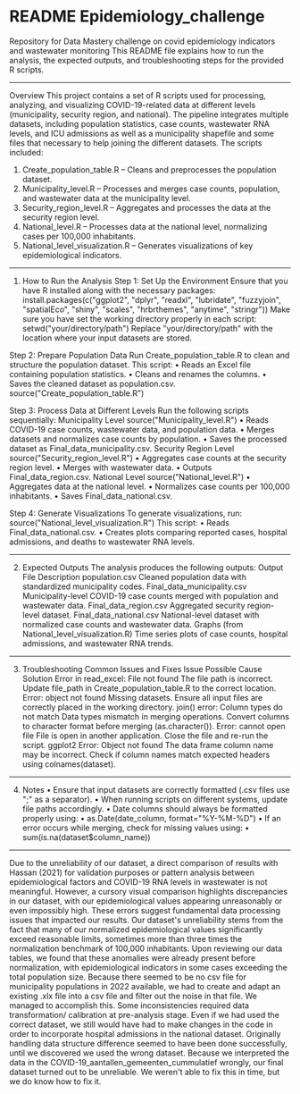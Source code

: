 # README Epidemiology_challenge
Repository for Data Mastery challenge on covid epidemiology indicators and wastewater monitoring
This README file explains how to run the analysis, the expected outputs, and troubleshooting steps for the provided R scripts. 
________________________________________
Overview
This project contains a set of R scripts used for processing, analyzing, and visualizing COVID-19-related data at different levels (municipality, security region, and national). The pipeline integrates multiple datasets, including population statistics, case counts, wastewater RNA levels, and ICU admissions as well as a municipality shapefile and some files that necessary to help joining the different datasets.
The scripts included:
1.	Create_population_table.R – Cleans and preprocesses the population dataset.
2.	Municipality_level.R – Processes and merges case counts, population, and wastewater data at the municipality level.
3.	Security_region_level.R – Aggregates and processes the data at the security region level.
4.	National_level.R – Processes data at the national level, normalizing cases per 100,000 inhabitants.
5.	National_level_visualization.R – Generates visualizations of key epidemiological indicators.
________________________________________
1. How to Run the Analysis
Step 1: Set Up the Environment
Ensure that you have R installed along with the necessary packages:
install.packages(c("ggplot2", "dplyr", "readxl", "lubridate", "fuzzyjoin", "spatialEco", "shiny", "scales", "hrbrthemes", "anytime", "stringr"))
Make sure you have set the working directory properly in each script:
setwd("your/directory/path")
Replace "your/directory/path" with the location where your input datasets are stored.

Step 2: Prepare Population Data
Run Create_population_table.R to clean and structure the population dataset. This script:
•	Reads an Excel file containing population statistics.
•	Cleans and renames the columns.
•	Saves the cleaned dataset as population.csv.
source("Create_population_table.R")

Step 3: Process Data at Different Levels
Run the following scripts sequentially:
Municipality Level
source("Municipality_level.R")
•	Reads COVID-19 case counts, wastewater data, and population data.
•	Merges datasets and normalizes case counts by population.
•	Saves the processed dataset as Final_data_municipality.csv.
Security Region Level
source("Security_region_level.R")
•	Aggregates case counts at the security region level.
•	Merges with wastewater data.
•	Outputs Final_data_region.csv.
National Level
source("National_level.R")
•	Aggregates data at the national level.
•	Normalizes case counts per 100,000 inhabitants.
•	Saves Final_data_national.csv.

Step 4: Generate Visualizations
To generate visualizations, run:
source("National_level_visualization.R")
This script:
•	Reads Final_data_national.csv.
•	Creates plots comparing reported cases, hospital admissions, and deaths to wastewater RNA levels.
________________________________________
2. Expected Outputs
The analysis produces the following outputs:
Output File	Description
population.csv	Cleaned population data with standardized municipality codes.
Final_data_municipality.csv	Municipality-level COVID-19 case counts merged with population and wastewater data.
Final_data_region.csv	Aggregated security region-level dataset.
Final_data_national.csv	National-level dataset with normalized case counts and wastewater data.
Graphs (from National_level_visualization.R)	Time series plots of case counts, hospital admissions, and wastewater RNA trends.
________________________________________

3. Troubleshooting
Common Issues and Fixes
Issue	Possible Cause	Solution
Error in read_excel: File not found	The file path is incorrect.	Update file_path in Create_population_table.R to the correct location.
Error: object not found	Missing datasets.	Ensure all input files are correctly placed in the working directory.
join() error: Column types do not match	Data types mismatch in merging operations.	Convert columns to character format before merging (as.character()).
Error: cannot open file	File is open in another application.	Close the file and re-run the script.
ggplot2 Error: Object not found	The data frame column name may be incorrect.	Check if column names match expected headers using colnames(dataset).
________________________________________

4. Notes
•	Ensure that input datasets are correctly formatted (.csv files use ";" as a separator).
•	When running scripts on different systems, update file paths accordingly.
•	Date columns should always be formatted properly using: 
•	as.Date(date_column, format="%Y-%M-%D")
•	If an error occurs while merging, check for missing values using: 
•	sum(is.na(dataset$column_name))
________________________________________
Due to the unreliability of our dataset, a direct comparison of results with Hassan (2021) for validation purposes or pattern analysis between epidemiological factors and COVID-19 RNA levels in wastewater is not meaningful. However, a cursory visual comparison highlights discrepancies in our dataset, with our epidemiological values appearing unreasonably or even impossibly high. These errors suggest fundamental data processing issues that impacted our results.
Our dataset's unreliability stems from the fact that many of our normalized epidemiological values significantly exceed reasonable limits, sometimes more than three times the normalization benchmark of 100,000 inhabitants. Upon reviewing our data tables, we found that these anomalies were already present before normalization, with epidemiological indicators in some cases exceeding the total population size.
Because there seemed to be no csv file for municipality populations in 2022 available, we had to create and adapt an existing .xlx file into a csv file and filter out the noise in that file. We managed to accomplish this. Some inconsistencies required data transformation/ calibration at pre-analysis stage. Even if we had used the correct dataset, we still would have had to make changes in the code in order to incorporate hospital admissions in the national dataset. Originally handling data structure difference seemed to have been done successfully, until we discovered we used the wrong dataset. Because we interpreted the data in the COVID-19_aantallen_gemeenten_cummulatief wrongly, our final dataset turned out to be unreliable. We weren't able to fix this in time, but we do know how to fix it.

